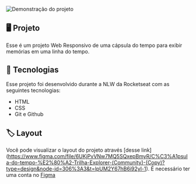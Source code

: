 <p align: "center">
  <img src=".github/preview.png>" alt= "Demonstração do projeto" widht:"100%" />
</p>

## 🖥️ Projeto

Esse é um projeto Web Responsivo de uma cápsula do tempo para exibir memórias em uma linha do tempo.

## 🚀 Tecnologias

Esse projeto foi desenvolvido durante a NLW da Rocketseat com as seguintes tecnologias:

- HTML
- CSS
- Git e Github

## 🏷️ Layout

Você pode visualizar o layout do projeto através
[desse link] (https://www.figma.com/file/6UKjPvVNw7MQ5SQxepBmyR/C%C3%A1psula-do-tempo-%E2%80%A2-Trilha-Explorer-(Community)-(Copy)?type=design&node-id=306%3A3&t=lpUM2Y67hB6i92yl-1).
É necessário ter uma conta no [Figma](https://www.figma.com)
